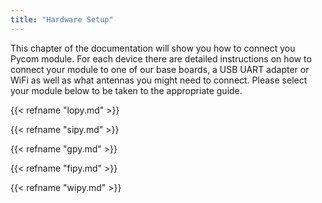 ```yaml
---
title: "Hardware Setup"
---
```


This chapter of the documentation will show you how to connect you Pycom module. For each device there are detailed instructions on how to connect your module to one of our base boards, a USB UART adapter or WiFi as well as what antennas you might need to connect. Please select your module below to be taken to the appropriate guide.

{{< refname "lopy.md" >}}

{{< refname "sipy.md" >}}

{{< refname "gpy.md" >}}

{{< refname "fipy.md" >}}

{{< refname "wipy.md" >}}


